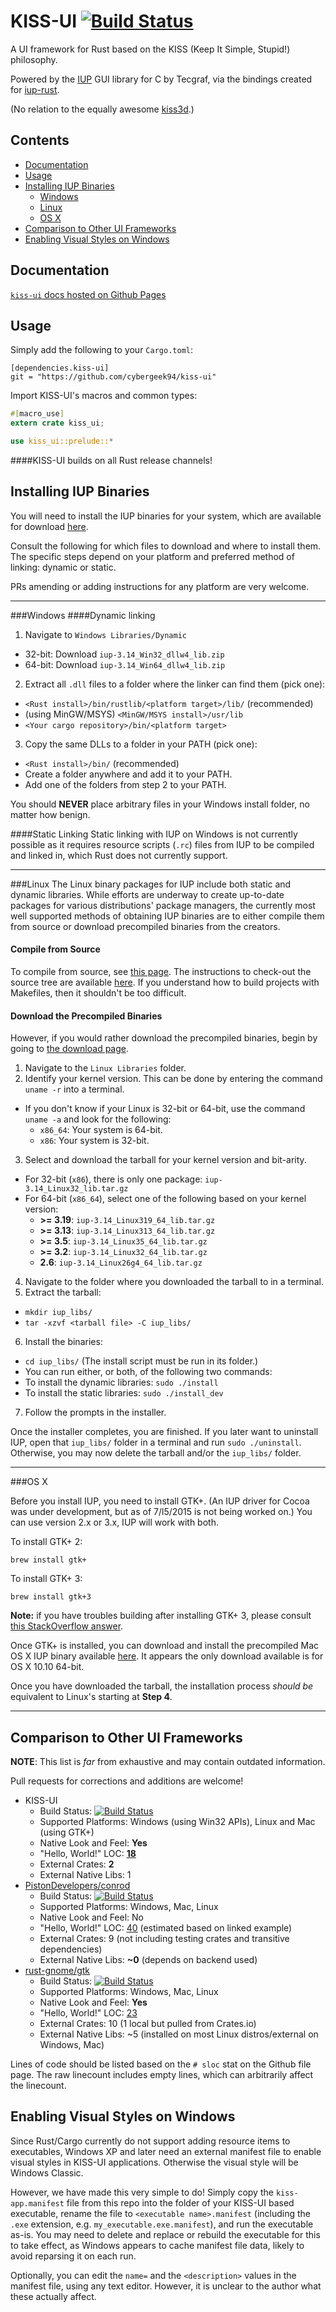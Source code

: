KISS-UI [![Build Status](https://travis-ci.org/cybergeek94/kiss-ui.svg?branch=master)](https://travis-ci.org/cybergeek94/kiss-ui)
=========
A UI framework for Rust based on the KISS (Keep It Simple, Stupid!) philosophy.

Powered by the [IUP][iup] GUI library for C by Tecgraf, via the bindings created for [iup-rust][iup-rust].

(No relation to the equally awesome [kiss3d][kiss3d].)

[kiss3d]: https://github.com/sebcrozet/kiss3d
[iup]: http://webserver2.tecgraf.puc-rio.br/iup/
[iup-rust]: https://github.com/dcampbell24/iup-rust

Contents
--------

* [Documentation](#documentation)
* [Usage](#usage)
* [Installing IUP Binaries](#installing-iup-binaries)
  * [Windows](#windows)
  * [Linux](#linux)
  * [OS X](#os-x)
* [Comparison to Other UI Frameworks](#comparison-to-other-ui-frameworks)
* [Enabling Visual Styles on Windows](#enabling-visual-styles-on-windows)

Documentation
-------------
[`kiss-ui` docs hosted on Github Pages](http://cybergeek94.github.io/kiss-ui)

Usage
-----

Simply add the following to your `Cargo.toml`:

```
[dependencies.kiss-ui]
git = "https://github.com/cybergeek94/kiss-ui"
```

Import KISS-UI's macros and common types:

```rust
#[macro_use]
extern crate kiss_ui;

use kiss_ui::prelude::*
```

####KISS-UI builds on all Rust release channels!

[iup-dl]: http://sourceforge.net/projects/iup/files/3.14/

Installing IUP Binaries
-------------------

You will need to install the IUP binaries for your system, which are available for download [here][iup-dl]. 

Consult the following for which files to download and where to install them. The specific steps depend on your platform and preferred method of linking: dynamic or static.

PRs amending or adding instructions for any platform are very welcome.

***
###Windows
####Dynamic linking
1. Navigate to `Windows Libraries/Dynamic`
  * 32-bit: Download `iup-3.14_Win32_dllw4_lib.zip`
  * 64-bit: Download `iup-3.14_Win64_dllw4_lib.zip`
2. Extract all `.dll` files to a folder where the linker can find them (pick one):
  * `<Rust install>/bin/rustlib/<platform target>/lib/` (recommended)
  * (using MinGW/MSYS) `<MinGW/MSYS install>/usr/lib`
  * `<Your cargo repository>/bin/<platform target>`
3. Copy the same DLLs to a folder in your PATH (pick one):
  * `<Rust install>/bin/` (recommended)
  * Create a folder anywhere and add it to your PATH.
  * Add one of the folders from step 2 to your PATH.

You should **NEVER** place arbitrary files in your Windows install folder, no matter how benign.

####Static Linking
Static linking with IUP on Windows is not currently possible as it requires resource scripts (`.rc`) files from IUP to be compiled and linked in, which Rust does not currently support.

***
###Linux
The Linux binary packages for IUP include both static and dynamic libraries. While efforts are underway to create up-to-date packages for various distributions' package managers, the currently most well supported methods of obtaining IUP binaries are to either compile them from source or download precompiled binaries from the creators.


#### Compile from Source
To compile from source, see [this page][iup-compile]. The instructions to check-out the source tree are available [here][iup-source]. If you understand how to build projects with Makefiles, then it shouldn't be too difficult.

#### Download the Precompiled Binaries
However, if you would rather download the precompiled binaries, begin by going to [the download page][iup-dl].

1. Navigate to the `Linux Libraries` folder.
2. Identify your kernel version. This can be done by entering the command `uname -r` into a terminal.
  * If you don't know if your Linux is 32-bit or 64-bit, use the command `uname -a` and look for the following:
    * `x86_64`: Your system is 64-bit.
    * `x86`: Your system is 32-bit.
3. Select and download the tarball for your kernel version and bit-arity.
  * For 32-bit (`x86`), there is only one package: `iup-3.14_Linux32_lib.tar.gz`
  * For 64-bit (`x86_64`), select one of the following based on your kernel version:
    * **>= 3.19**: `iup-3.14_Linux319_64_lib.tar.gz`
    * **>= 3.13**: `iup-3.14_Linux313_64_lib.tar.gz`
    * **>= 3.5**: `iup-3.14_Linux35_64_lib.tar.gz`
    * **>= 3.2**: `iup-3.14_Linux32_64_lib.tar.gz`
    * **2.6**: `iup-3.14_Linux26g4_64_lib.tar.gz`
4. Navigate to the folder where you downloaded the tarball to in a terminal.
5. Extract the tarball:
  * `mkdir iup_libs/`
  * `tar -xzvf <tarball file> -C iup_libs/`
6. Install the binaries:
  * `cd iup_libs/` (The install script must be run in its folder.)
  * You can run either, or both, of the following two commands:
  * To install the dynamic libraries: `sudo ./install`
  * To install the static libraries: `sudo ./install_dev`
7. Follow the prompts in the installer.

Once the installer completes, you are finished. If you later want to uninstall IUP, open that `iup_libs/` folder in a terminal and run `sudo ./uninstall`. Otherwise, you may now delete the tarball and/or the `iup_libs/` folder.

[iup-compile]: http://webserver2.tecgraf.puc-rio.br/iup/en/guide.html#buildlib
[iup-source]: http://webserver2.tecgraf.puc-rio.br/iup/en/svn.html
***
###OS X

Before you install IUP, you need to install GTK+. (An IUP driver for Cocoa was under development, but as of 7/l5/2015 is not being worked on.) You can use version 2.x or 3.x, IUP will work with both. 

To install GTK+ 2:

```
brew install gtk+
```

To install GTK+ 3:

```
brew install gtk+3
```

**Note:** if you have troubles building after installing GTK+ 3, please consult [this StackOverflow answer](http://stackoverflow.com/a/20114598/1299804).

Once GTK+ is installed, you can download and install the precompiled Mac OS X IUP binary available [here][os-x]. It appears the only download available is for OS X 10.10 64-bit.

Once you have downloaded the tarball, the installation process *should be* equivalent to Linux's starting at **Step 4**.

[os-x]: http://sourceforge.net/projects/iup/files/3.14/Other%20Libraries/

***

Comparison to Other UI Frameworks
---------------------------------
**NOTE**: This list is *far* from exhaustive and may contain outdated information.

Pull requests for corrections and additions are welcome!

* KISS-UI
  * Build Status: [![Build Status](https://travis-ci.org/cybergeek94/kiss-ui.svg?branch=master)](https://travis-ci.org/cybergeek94/kiss-ui)
  * Supported Platforms: Windows (using Win32 APIs), Linux and Mac (using GTK+)
  * Native Look and Feel: **Yes**
  * "Hello, World!" LOC: **[18][kiss-ui-hw]**
  * External Crates: **2**
  * External Native Libs: 1
* [PistonDevelopers/conrod][conrod]
  * Build Status: [![Build Status](https://travis-ci.org/PistonDevelopers/conrod.svg?branch=master)](https://travis-ci.org/PistonDevelopers/conrod)
  * Supported Platforms: Windows, Mac, Linux
  * Native Look and Feel: No
  * "Hello, World!" LOC: [40][conrod-hw] (estimated based on linked example)
  * External Crates: 9 (not including testing crates and transitive dependencies)
  * External Native Libs: **~0** (depends on backend used)
* [rust-gnome/gtk][rgtk]
  * Build Status: [![Build Status](https://travis-ci.org/rust-gnome/gtk.png?branch=master)](https://travis-ci.org/rust-gnome/gtk)
  * Supported Platforms: Windows, Mac, Linux
  * Native Look and Feel: **Yes**
  * "Hello, World!" LOC: [23][rust-gnome-hw]
  * External Crates: 10 (1 local but pulled from Crates.io)
  * External Native Libs: ~5 (installed on most Linux distros/external on Windows, Mac)

Lines of code should be listed based on the `# sloc` stat on the Github file page. The raw linecount includes empty lines, which can arbitrarily affect the linecount.

Enabling Visual Styles on Windows
---------------------------------
Since Rust/Cargo currently do not support adding resource items to executables, Windows XP and later need an external manifest file to enable visual styles in KISS-UI applications. Otherwise the visual style will be Windows Classic.

However, we have made this very simple to do! Simply copy the `kiss-app.manifest` file from this repo into the folder of your KISS-UI based executable, rename the file to `<executable name>.manifest` (including the `.exe` extension, e.g. `my_executable.exe.manifest`), and run the executable as-is. You may need to delete and replace or rebuild the executable for this to take effect, as Windows appears to cache manifest file data, likely to avoid reparsing it on each run.

Optionally, you can edit the `name=` and the `<description>` values in the manifest file, using any text editor. However, it is unclear to the author what these actually affect.
  
[kiss-ui-hw]: https://github.com/cybergeek94/kiss-ui/blob/master/examples/window_test.rs

[conrod]: https://github.com/PistonDevelopers/conrod
[conrod-hw]: https://github.com/PistonDevelopers/conrod/blob/master/examples/counter.rs

[rust-gnome-hw]: https://github.com/rust-gnome/examples/blob/master/src/basic.rs

[rgtk]: https://github.com/rust-gnome/gtk


